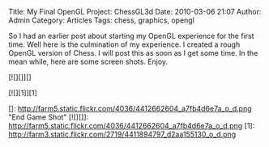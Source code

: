 Title: My Final OpenGL Project: ChessGL3d
Date: 2010-03-06 21:07
Author: Admin
Category: Articles
Tags: chess, graphics, opengl

So I had an earlier post about starting my OpenGL experience for the
first time. Well here is the culmination of my experience. I created a
rough OpenGL version of Chess. I will post this as soon as I get some
time. In the mean while, here are some screen shots. Enjoy.

[![][]][]

</p>

[![][1]][1]

</p>

  []: http://farm5.static.flickr.com/4036/4412662604_a7fb4d6e7a_o_d.png
    "End Game Shot"
  [![][]]: http://farm5.static.flickr.com/4036/4412662604_a7fb4d6e7a_o_d.png
  [1]: http://farm3.static.flickr.com/2719/4411894797_d2aa155130_o_d.png
